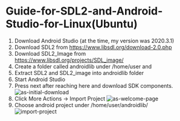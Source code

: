 # Guide-for-SDL2-and-Android-Studio-for-Linux(Ubuntu)

1) Download Android Studio (at the time, my version was 2020.3.1)
2) Download SDL2 from https://www.libsdl.org/download-2.0.php
3) Download SDL2_Image from https://www.libsdl.org/projects/SDL_image/
4) Create a folder called androidlib under /home/user and
5) Extract SDL2 and SDL2_image into androidlib folder
6) Start Android Studio
7) Press next after reaching here and download SDK components.
![as-initial-download](https://user-images.githubusercontent.com/63605374/140167045-06e68ff3-8d30-428e-96be-2d374a1ec1ce.png)
8) Click More Actions -> Import Project
![as-welcome-page](https://user-images.githubusercontent.com/63605374/140644819-55a3dcd9-1d8e-450a-8cbe-c45a37d04c89.png)
10) Choose android project under /home/user/androidlib/                
![import-project](https://user-images.githubusercontent.com/63605374/140644823-0342f204-5807-4cda-8871-31d60f7039de.png)
